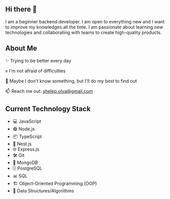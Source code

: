 ## Hi there 👋

I am a beginner backend developer. I am open to everything new and I want to improve my knowledges all the time. I am passionate about learning new technologies and collaborating with teams to create high-quality products.

## About Me

✨ Trying to be better every day

✊ I'm not afraid of difficulties

🔭 Maybe I don't know something, but I'll do my best to find out

📫 Reach me out: shelep.olya@gmail.com

## Current Technology Stack

- 💻 JavaScript
- 🟢 Node.js
- 📦 TypeScript
- 🚀 Nest.js
- 🌐 Express.js
- 🛠️ Git
- 🍃 MongoDB
- 🗄️ PostgreSQL
- 📊 SQL
- 🏗️ Object-Oriented Programming (OOP)
- 🧠 Data Structures/Algorithms



